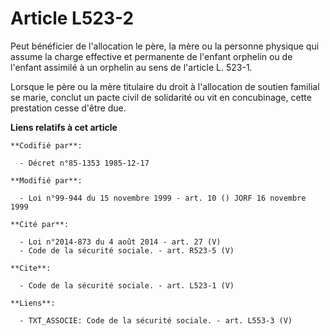 # Article L523-2

Peut bénéficier de l'allocation le père, la mère ou la personne physique qui assume la charge effective et permanente de
l'enfant orphelin ou de l'enfant assimilé à un orphelin au sens de l'article L. 523-1. 

Lorsque le père ou la mère titulaire du droit à l'allocation de soutien familial se marie, conclut un pacte civil de
solidarité ou vit en concubinage, cette prestation cesse d'être due.

**Liens relatifs à cet article**

	**Codifié par**:

	  - Décret n°85-1353 1985-12-17

	**Modifié par**:

	  - Loi n°99-944 du 15 novembre 1999 - art. 10 () JORF 16 novembre 1999

	**Cité par**:

	  - Loi n°2014-873 du 4 août 2014 - art. 27 (V)
	  - Code de la sécurité sociale. - art. R523-5 (V)

	**Cite**:

	  - Code de la sécurité sociale. - art. L523-1 (V)

	**Liens**:

	  - TXT_ASSOCIE: Code de la sécurité sociale. - art. L553-3 (V)
